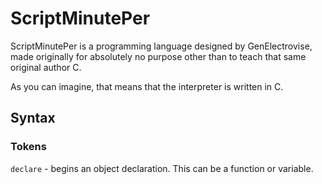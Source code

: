 # ScriptMinutePer
ScriptMinutePer is a programming language designed by GenElectrovise, made originally for absolutely no purpose other than to teach that same original author C.

As you can imagine, that means that the interpreter is written in C.

## Syntax

### Tokens

`declare` - begins an object declaration. This can be a function or variable.